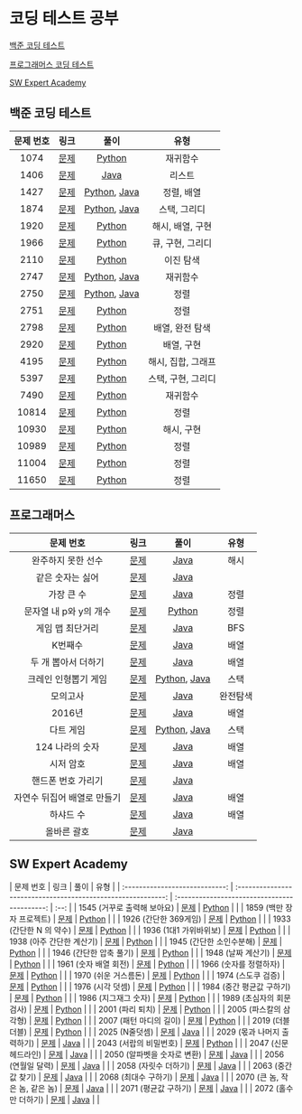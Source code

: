 # 코딩 테스트 공부

[백준 코딩 테스트](#백준-코딩-테스트)

[프로그래머스 코딩 테스트](#프로그래머스)

[SW Expert Academy](#SW-Expert-Academy)

## 백준 코딩 테스트

| 문제 번호 |                     링크                      |                             풀이                             |        유형        |
| :-------: | :-------------------------------------------: | :----------------------------------------------------------: | :----------------: |
|   1074    | [문제](https://www.acmicpc.net/problem/1074)  |                 [Python](./BaekJoon/1074.py)                 |      재귀함수      |
|   1406    | [문제](https://www.acmicpc.net/problem/1406)  |                 [Java](./BaekJoon/1406/Main.java)            |       리스트       |
|   1427    | [문제](https://www.acmicpc.net/problem/1427)  | [Python](./BaekJoon/1427/1427.py), [Java](./BaekJoon/1427/Main.java) |     정렬, 배열     |
|   1874    | [문제](https://www.acmicpc.net/problem/1874)  | [Python](./BaekJoon/1874/1874.py), [Java](./BaekJoon/1874/Main.java) |    스택, 그리디    |
|   1920    | [문제](https://www.acmicpc.net/problem/1920)  |                 [Python](./BaekJoon/1920.py)                 |  해시, 배열, 구현  |
|   1966    | [문제](https://www.acmicpc.net/problem/1966)  |                 [Python](./BaekJoon/1966.py)                 |  큐, 구현, 그리디  |
|   2110    | [문제](https://www.acmicpc.net/problem/2110)  |                          [Python]()                          |     이진 탐색      |
|   2747    | [문제](https://www.acmicpc.net/problem/2747)  | [Python](./BaekJoon/2747/2747.py), [Java](./BaekJoon/2747/Main.java) |      재귀함수      |
|   2750    | [문제](https://www.acmicpc.net/problem/2750)  | [Python](./BaekJoon/2750/2750.py), [Java](./BaekJoon/2750/Main.java) |        정렬        |
|   2751    | [문제](https://www.acmicpc.net/problem/2751)  |                 [Python](./BaekJoon/2751.py)                 |        정렬        |
|   2798    | [문제](https://www.acmicpc.net/problem/2798)  |                 [Python](./BaekJoon/2798.py)                 |  배열, 완전 탐색   |
|   2920    | [문제](https://www.acmicpc.net/problem/2920)  |                 [Python](./BaekJoon/2920.py)                 |     배열, 구현     |
|   4195    | [문제](https://www.acmicpc.net/problem/4195)  |                 [Python](./BaekJoon/4195.py)                 | 해시, 집합, 그래프 |
|   5397    | [문제](https://www.acmicpc.net/problem/5397)  |                 [Python](./BaekJoon/5397.py)                 | 스택, 구현, 그리디 |
|   7490    | [문제](https://www.acmicpc.net/problem/7490)  |                 [Python](./BaekJoon/7490.py)                 |      재귀함수      |
|   10814   | [문제](https://www.acmicpc.net/problem/10814) |                [Python](./BaekJoon/10814.py)                 |        정렬        |
|   10930   | [문제](https://www.acmicpc.net/problem/10930) |                [Python](./BaekJoon/10930.py)                 |     해시, 구현     |
|   10989   | [문제](https://www.acmicpc.net/problem/10989) |                [Python](./BaekJoon/10989.py)                 |        정렬        |
|   11004   | [문제](https://www.acmicpc.net/problem/11004) |                [Python](./BaekJoon/11004.py)                 |        정렬        |
|   11650   | [문제](https://www.acmicpc.net/problem/11650) |                [Python](./BaekJoon/11650.py)                 |        정렬        |

## 프로그래머스

|          문제 번호          |                             링크                             |                   풀이                    |   유형   |
| :-------------------------: | :----------------------------------------------------------: | :---------------------------------------: | :------: |
|     완주하지 못한 선수      | [문제](https://programmers.co.kr/learn/courses/30/lessons/42576) |   [Java](./Programmers/42576/Main.java)   |   해시   |
|      같은 숫자는 싫어       | [문제](https://programmers.co.kr/learn/courses/30/lessons/12906) |   [Java](./Programmers/12906/Main.java)   |          |
|         가장 큰 수          | [문제](https://programmers.co.kr/learn/courses/30/lessons/42746) |   [Java](./Programmers/42746/Main.java)   |   정렬   |
|   문자열 내 p와 y의 개수    | [문제](https://programmers.co.kr/learn/courses/30/lessons/12916) | [Python](./Programmers/12916/solution.py) |   정렬   |
|      게임 맵 최단거리       | [문제](https://programmers.co.kr/learn/courses/30/lessons/1844) |   [Java](./Programmers/1844/Main.java)    |   BFS    |
|           K번째수           | [문제](https://programmers.co.kr/learn/courses/30/lessons/42748) | [Java](./Programmers/42748/Solution.java) |   배열   |
|     두 개 뽑아서 더하기     | [문제](https://programmers.co.kr/learn/courses/30/lessons/68644) | [Java](./Programmers/68644/Solution.java) |   배열   |
|    크레인 인형뽑기 게임     | [문제](https://programmers.co.kr/learn/courses/30/lessons/64061) | [Python](./Programmers/64061/solution.py), [Java](./Programmers/64061/Solution.java) |   스택   |
|          모의고사           | [문제](https://programmers.co.kr/learn/courses/30/lessons/42840) | [Java](./Programmers/42840/Solution.java) | 완전탐색 |
|           2016년            | [문제](https://programmers.co.kr/learn/courses/30/lessons/12901) | [Java](./Programmers/12901/Solution.java) |   배열   |
|          다트 게임          | [문제](https://programmers.co.kr/learn/courses/30/lessons/17682) | [Python](./Programmers/17682/solution.py), [Java](./Programmers/17682/Solution.java) |   스택   |
|       124 나라의 숫자       | [문제](https://programmers.co.kr/learn/courses/30/lessons/12899) | [Java](./Programmers/12899/Solution.java) |   배열   |
|          시저 암호          | [문제](https://programmers.co.kr/learn/courses/30/lessons/12926) | [Java](./Programmers/12926/Solution.java) |   배열   |
|     핸드폰 번호 가리기      | [문제](https://programmers.co.kr/learn/courses/30/lessons/12948) | [Java](./Programmers/12948/Solution.java) |          |
| 자연수 뒤집어 배열로 만들기 | [문제](https://programmers.co.kr/learn/courses/30/lessons/12932) | [Java](./Programmers/12932/Solution.java) |   배열   |
|          하샤드 수          | [문제](https://programmers.co.kr/learn/courses/30/lessons/12947) | [Java](./Programmers/12947/Solution.java) |   배열   |
|         올바른 괄호         | [문제](https://programmers.co.kr/learn/courses/30/lessons/12909) | [Java](./Programmers/12909/Solution.java) |          |

## SW Expert Academy

| 문제 번호 | 링크 | 풀이 | 유형 | | :----------------------------: | :----------------------------------------------------------:
| :------------------------------------------: | :--: | | 1545 (거꾸로 출력해 보아요)
| [문제](https://swexpertacademy.com/main/code/problem/problemDetail.do?contestProbId=AV2gbY0qAAQBBAS0&categoryId=AV2gbY0qAAQBBAS0&categoryType=CODE)
| [Python](./SWExpertAcademy/1545/Solution.py) | | | 1859 (백만 장자 프로젝트)
| [문제](https://swexpertacademy.com/main/code/problem/problemDetail.do?contestProbId=AV5LrsUaDxcDFAXc)
| [Python](./SWExpertAcademy/1859/Solution.py) | | | 1926 (간단한 369게임)
| [문제](https://swexpertacademy.com/main/code/problem/problemDetail.do?contestProbId=AV5PTeo6AHUDFAUq&categoryId=AV5PTeo6AHUDFAUq&categoryType=CODE)
| [Python](./SWExpertAcademy/1926/Solution.py) | | | 1933 (간단한 N 의 약수)
| [문제](https://swexpertacademy.com/main/code/problem/problemDetail.do?contestProbId=AV5PhcWaAKIDFAUq&categoryId=AV5PhcWaAKIDFAUq&categoryType=CODE)
| [Python](./SWExpertAcademy/1933/Solution.py) | | | 1936 (1대1 가위바위보)
| [문제](https://swexpertacademy.com/main/code/problem/problemDetail.do?contestProbId=AV5PjKXKALcDFAUq&categoryId=AV5PjKXKALcDFAUq&categoryType=CODE)
| [Python](./SWExpertAcademy/1936/Solution.py) | | | 1938 (아주 간단한 계산기)
| [문제](https://swexpertacademy.com/main/code/problem/problemDetail.do?contestProbId=AV5PjsYKAMIDFAUq&categoryId=AV5PjsYKAMIDFAUq&categoryType=CODE)
| [Python](./SWExpertAcademy/1938/Solution.py) | | | 1945 (간단한 소인수분해)
| [문제](https://swexpertacademy.com/main/code/problem/problemDetail.do?contestProbId=AV5Pl0Q6ANQDFAUq&categoryId=AV5Pl0Q6ANQDFAUq&categoryType=CODE)
| [Python](./SWExpertAcademy/1945/Solution.py) | | | 1946 (간단한 압축 풀기)
| [문제](https://swexpertacademy.com/main/code/problem/problemDetail.do?contestProbId=AV5PmkDKAOMDFAUq&categoryId=AV5PmkDKAOMDFAUq&categoryType=CODE)
| [Python](./SWExpertAcademy/1946/Solution.py) | | | 1948 (날짜 계산기)
| [문제](https://swexpertacademy.com/main/code/problem/problemDetail.do?contestProbId=AV5PnnU6AOsDFAUq&categoryId=AV5PnnU6AOsDFAUq&categoryType=CODE&&&)
| [Python](./SWExpertAcademy/1948/Solution.py) | | | 1961 (숫자 배열 회전)
| [문제](https://swexpertacademy.com/main/code/problem/problemDetail.do?contestProbId=AV5Pq-OKAVYDFAUq)
| [Python](./SWExpertAcademy/1961/Solution.py) | | | 1966 (숫자를 정렬하자)
| [문제](https://swexpertacademy.com/main/code/problem/problemDetail.do?contestProbId=AV5PrmyKAWEDFAUq&categoryId=AV5PrmyKAWEDFAUq&categoryType=CODE)
| [Python](./SWExpertAcademy/1966/Solution.py) | | | 1970 (쉬운 거스름돈)
| [문제](https://swexpertacademy.com/main/code/problem/problemDetail.do?contestProbId=AV5PsIl6AXIDFAUq&categoryId=AV5PsIl6AXIDFAUq&categoryType=CODE)
| [Python](./SWExpertAcademy/1970/Solution.py) | | | 1974 (스도쿠 검증)
| [문제](https://swexpertacademy.com/main/code/problem/problemDetail.do?contestProbId=AV5Psz16AYEDFAUq&categoryId=AV5Psz16AYEDFAUq&categoryType=CODE)
| [Python](./SWExpertAcademy/1974/Solution.py) | | | 1976 (시각 덧셈)
| [문제](https://swexpertacademy.com/main/code/problem/problemDetail.do?contestProbId=AV5PttaaAZIDFAUq&categoryId=AV5PttaaAZIDFAUq&categoryType=CODE)
| [Python](./SWExpertAcademy/1976/Solution.py) | | | 1984 (중간 평균값 구하기)
| [문제](https://swexpertacademy.com/main/code/problem/problemDetail.do?contestProbId=AV5Pw_-KAdcDFAUq&categoryId=AV5Pw_-KAdcDFAUq&categoryType=CODE)
| [Python](./SWExpertAcademy/1984/Solution.py) | | | 1986 (지그재그 숫자)
| [문제](https://swexpertacademy.com/main/code/problem/problemDetail.do?contestProbId=AV5PxmBqAe8DFAUq&categoryId=AV5PxmBqAe8DFAUq&categoryType=CODE)
| [Python](./SWExpertAcademy/1986/Solution.py) | | | 1989 (초심자의 회문 검사)
| [문제](https://swexpertacademy.com/main/code/problem/problemDetail.do?contestProbId=AV5PyTLqAf4DFAUq&categoryId=AV5PyTLqAf4DFAUq&categoryType=CODE)
| [Python](./SWExpertAcademy/1989/Solution.py) | | | 2001 (파리 퇴치)
| [문제](https://swexpertacademy.com/main/code/problem/problemDetail.do?contestProbId=AV5PzOCKAigDFAUq&categoryId=AV5PzOCKAigDFAUq&categoryType=CODE)
| [Python](./SWExpertAcademy/2001/Solution.py) | | | 2005 (파스칼의 삼각형)
| [문제](https://swexpertacademy.com/main/code/problem/problemDetail.do?contestProbId=AV5P0-h6Ak4DFAUq)
| [Python](./SWExpertAcademy/2005/Solution.py) | | | 2007 (패턴 마디의 길이)
| [문제](https://swexpertacademy.com/main/code/problem/problemDetail.do?contestProbId=AV5PhcWaAKIDFAUq&categoryId=AV5PhcWaAKIDFAUq&categoryType=CODE)
| [Python](./SWExpertAcademy/2007/Solution.py) | | | 2019 (더블더블)
| [문제](https://swexpertacademy.com/main/code/problem/problemDetail.do?contestProbId=AV5QDEX6AqwDFAUq&categoryId=AV5QDEX6AqwDFAUq&categoryType=CODE)
| [Python](./SWExpertAcademy/2019/Solution.py) | | | 2025 (N줄덧셈)
| [문제](https://swexpertacademy.com/main/code/problem/problemDetail.do?contestProbId=AV5QFZtaAscDFAUq&categoryId=AV5QFZtaAscDFAUq&categoryType=CODE)
| [Java](./SWExpertAcademy/2025/Solution.java) | | | 2029 (몫과 나머지 출력하기)
| [문제](https://swexpertacademy.com/main/code/problem/problemDetail.do?contestProbId=AV5QGNvKAtEDFAUq&categoryId=AV5QGNvKAtEDFAUq&categoryType=CODE)
| [Java](./SWExpertAcademy/2029/Solution.java) | | | 2043 (서랍의 비밀번호)
| [문제](https://swexpertacademy.com/main/code/problem/problemDetail.do?contestProbId=AV5QJ_8KAx8DFAUq&categoryId=AV5QJ_8KAx8DFAUq&categoryType=CODE)
| [Python](./SWExpertAcademy/2043/Solution.py) | | | 2047 (신문 헤드라인)
| [문제](https://swexpertacademy.com/main/code/problem/problemDetail.do?contestProbId=AV5QKsLaAy0DFAUq&categoryId=AV5QKsLaAy0DFAUq&categoryType=CODE)
| [Java](./SWExpertAcademy/2047/Solution.java) | | | 2050 (알파벳을 숫자로 변환)
| [문제](https://swexpertacademy.com/main/code/problem/problemDetail.do?contestProbId=AV5QLGxKAzQDFAUq&categoryId=AV5QLGxKAzQDFAUq&categoryType=CODE)
| [Java](./SWExpertAcademy/2050/Solution.java) | | | 2056 (연월일 달력)
| [문제](https://swexpertacademy.com/main/code/problem/problemDetail.do?contestProbId=AV5QLkdKAz4DFAUq&categoryId=AV5QLkdKAz4DFAUq&categoryType=CODE)
| [Java](./SWExpertAcademy/2056/Solution.java) | | | 2058 (자릿수 더하기)
| [문제](https://swexpertacademy.com/main/code/problem/problemDetail.do?contestProbId=AV5QPRjqA10DFAUq&categoryId=AV5QPRjqA10DFAUq&categoryType=CODE)
| [Java](./SWExpertAcademy/2058/Solution.java) | | | 2063 (중간값 찾기)
| [문제](https://swexpertacademy.com/main/code/problem/problemDetail.do?contestProbId=AV5QPsXKA2UDFAUq&categoryId=AV5QPsXKA2UDFAUq&categoryType=CODE)
| [Java](./SWExpertAcademy/2063/Solution.java) | | | 2068 (최대수 구하기)
| [문제](https://swexpertacademy.com/main/code/problem/problemDetail.do?contestProbId=AV5QQhbqA4QDFAUq&categoryId=AV5QQhbqA4QDFAUq&categoryType=CODE)
| [Java](./SWExpertAcademy/2068/Solution.java) | | | 2070 (큰 놈, 작은 놈, 같은 놈)
| [문제](https://swexpertacademy.com/main/code/problem/problemDetail.do?contestProbId=AV5QQ6qqA40DFAUq&categoryId=AV5QQ6qqA40DFAUq&categoryType=CODE)
| [Java](./SWExpertAcademy/2070/Solution.java) | | | 2071 (평균값 구하기)
| [문제](https://swexpertacademy.com/main/code/problem/problemDetail.do?contestProbId=AV5QRnJqA5cDFAUq&categoryId=AV5QRnJqA5cDFAUq&categoryType=CODE)
| [Java](./SWExpertAcademy/2071/Solution.java) | | | 2072 (홀수만 더하기)
| [문제](https://swexpertacademy.com/main/code/problem/problemDetail.do?contestProbId=AV5QSEhaA5sDFAUq#none)
| [Java](./SWExpertAcademy/2072/Solution.java) | |

